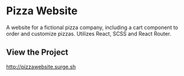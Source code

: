 # Pizza Website

A website for a fictional pizza company, including a cart component to order and customize pizzas. Utilizes React, SCSS and React Router.

## View the Project

http://pizzawebsite.surge.sh
